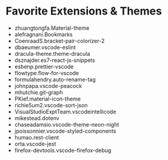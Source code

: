 # Favorite Extensions & Themes

- zhuangtongfa.Material-theme
- alefragnani.Bookmarks
- CoenraadS.bracket-pair-colorizer-2
- dbaeumer.vscode-eslint
- dracula-theme.theme-dracula
- dsznajder.es7-react-js-snippets
- esbenp.prettier-vscode
- flowtype.flow-for-vscode
- formulahendry.auto-rename-tag
- johnpapa.vscode-peacock
- mhutchie.git-graph
- PKief.material-icon-theme
- richie5um2.vscode-sort-json
- VisualStudioExptTeam.vscodeintellicode
- mikestead.dotenv
- chaseadamsio.vscode-theme-neon-night
- jpoissonnier.vscode-styled-components
- humao.rest-client
- orta.vscode-jest
- firefox-devtools.vscode-firefox-debug
